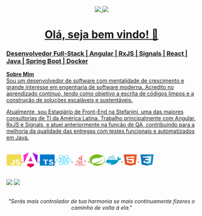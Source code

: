 <p align="center" >
<a href="https://github.com/kauansfr">
<img width="50%" src="https://github-readme-stats-sigma-five.vercel.app/api?username=kauansfr&show_icons=true&theme=highcontrast&include_all_commits=true&count_private=true"/>
<img width="46%" src="https://github-readme-stats-sigma-five.vercel.app/api/top-langs/?username=kauansfr&layout=compact&langs_count=7&theme=highcontrast"/>
</p>

<h1 align="center">Olá, seja bem vindo! 🙌</h1>

<p align="center">
<h3>Desenvolvedor Full-Stack | Angular | RxJS | Signals | React | Java | Spring Boot | Docker</h3>
</p>

<strong>Sobre Mim</strong>
<br>
Sou um desenvolvedor de software com mentalidade de crescimento e grande interesse em engenharia de software moderna. Acredito no aprendizado contínuo, tendo como objetivo a escrita de códigos limpos e a construção de soluções escaláveis e sustentáveis.

Atualmente, sou Estagiário de Front-End na Stefanini, uma das maiores consultorias de TI da América Latina. Trabalho principalmente com Angular, RxJS e Signals, e atuei anteriormente na função de QA, contribuindo para a melhoria da qualidade das entregas com testes funcionais e automatizados em Java.

<div style="display: inline_block"><br>
  <img align="center" height="30" width="40" src="https://raw.githubusercontent.com/devicons/devicon/master/icons/javascript/javascript-plain.svg">
  <img align="center" height="40" width="40" src="https://raw.githubusercontent.com/devicons/devicon/master/icons/angular/angular-original.svg">
  <img align="center" height="30" width="40" src="https://raw.githubusercontent.com/devicons/devicon/master/icons/typescript/typescript-plain.svg">
  <img align="center" height="30" width="40" src="https://raw.githubusercontent.com/devicons/devicon/master/icons/react/react-original.svg">
  <img align="center" height="30" width="40" src="https://raw.githubusercontent.com/devicons/devicon/master/icons/java/java-plain.svg">
  <img align="center" height="30" width="40" src="https://raw.githubusercontent.com/devicons/devicon/master/icons/spring/spring-original.svg">
  <img align="center" height="40" width="40" src="https://raw.githubusercontent.com/devicons/devicon/master/icons/docker/docker-plain.svg">
  <img align="center" height="30" width="40" src="https://raw.githubusercontent.com/devicons/devicon/master/icons/html5/html5-original.svg">
  <img align="center" height="30" width="40" src="https://raw.githubusercontent.com/devicons/devicon/master/icons/css3/css3-original.svg">
</div>

  ##
 
<div> 
  <a href="https://www.linkedin.com/in/kauan-silva-frança" target="_blank"><img src="https://img.shields.io/badge/-LinkedIn-%230077B5?style=for-the-badge&logo=linkedin&logoColor=white" target="_blank"></a> 
  <a href="https://mail.google.com/mail/?view=cm&fs=1&to=20kauanfranca03@gmail.com" target="_blank"><img src="https://img.shields.io/badge/-Gmail-%23333?style=for-the-badge&logo=gmail&logoColor=white"></a>
</div>
<br>
<p align="center">
<em>"Serás mais controlador de tua harmonia se mais continuamente fizeres o caminho de volta à ela."</em>
</p>
